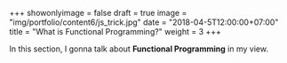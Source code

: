 +++
showonlyimage = false
draft = true
image = "img/portfolio/content6/js_trick.jpg"
date = "2018-04-5T12:00:00+07:00"
title = "What is Functional Programming?"
weight = 3
+++

In this section, I gonna talk about **Functional Programming** in my view.
<!--more-->